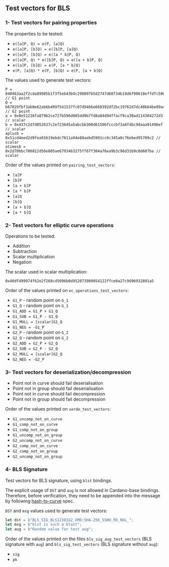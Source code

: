## Test vectors for BLS
### 1- Test vectors for pairing properties
The properties to be tested:
- `e([a]P, Q) = e(P, [a]Q)`
- `e([a]P, [b]Q) = e([b]P, [a]Q)`
- `e([a]P, [b]Q) = e([a * b]P, Q)`
- `e([a]P, Q) * e([b]P, Q) = e([a + b]P, Q)`
- `e([a]P, [b]Q) = e(P, [a * b]Q)`
- `e(P, [a]Q) * e(P, [b]Q) = e(P, [a + b]Q)`

The values used to generate test vectors:
```
P = 840463aa2f2cda89985b1f3f5eb43b9c29809765d2747d60734b19d6f90610effdfc500af7d458a3e78cee0945ddc669 // G1 point
Q = b67029fbf3ab8e62ab6b499f541537fc07d9466e668392df2bc19762d7dc48b64be09a448cd46dbfe21819a91cd0ab3205f1316ad1cc32853f3f1a1d06497f5cfbc2d753dfc01bff177adeb93f24d452045435dc6eb29f5610b66cd0dd3fb352 // G2 point
a = 0x0e51216fa879b2ce727b596d065dd9b7fd8a84d94ffacf9ca30ad114304272d3 // scalar
b = 0x437c2d7d852637c2ef23645a5abcbb308d6150bfcccbf3a8fdbc9daaa91496ef // scalar
aplusb = 0x51cd4eed2d9fea91619ebdc7611a94e88aebd5991cc6c345a0c76ebed95709c2 // scalar
atimesb = 0x2d70bbc706812d56e805ae67934b3275ff67f304a76ea9b3c96d31b9c0d607ba // scalar
```

Order of the values printed on `pairing_test_vectors`:
- `[a]P`    
- `[b]P`
- `[a + b]P`
- `[a * b]P`
- `[a]Q`
- `[b]Q`
- `[a + b]Q`
- `[a * b]Q`



### 2- Test vectors for elliptic curve operations
Operations to be tested:
- Addition 
- Subtraction
- Scalar multiplication 
- Negation 

The scalar used in scalar multiplication:
```
0x40df499974f62e2f268cd5096b0d952073900054122ffce0a27c9d96932891a5
```

Order of the values printed on `ec_operations_test_vectors`:

- `G1_P` - random point on `G_1`
- `G1_Q` - random point on `G_1`
- `G1_ADD = G1_P + G1_Q`
- `G1_SUB = G1_P - G1_Q`
- `G1_MULL = [scalar]G1_Q`
- `G1_NEG = -G1_P`
- `G2_P` - random point on `G_2`
- `G2_Q` - random point on `G_2`
- `G2_ADD = G2_P + G2_Q`
- `G2_SUB = G2_P - G2_Q`
- `G2_MULL = [scalar]G2_Q`
- `G2_NEG = -G2_P`


### 3- Test vectors for deserialization/decompression
- Point not in curve should fail deserialisation
- Point not in group should fail deserialisation
- Point not in curve should fail decompression
- Point not in group should fail decompression

Order of the values printed on `serde_test_vectors`:
- `G1_uncomp_not_on_curve`
- `G1_comp_not_on_curve`
- `G1_comp_not_on_group`
- `G1_uncomp_not_on_group`
- `G2_uncomp_not_on_curve`
- `G2_comp_not_on_curve`
- `G2_comp_not_on_group`
- `G2_uncomp_not_on_group`

### 4- BLS Signature
Test vectors for BLS signature, using `blst` bindings.

The explicit usage of `DST` and `aug` is not allowed in Cardano-base bindings. Therefore, before verification, they need to be appended into the message by following [hash-to-curve](https://datatracker.ietf.org/doc/html/draft-irtf-cfrg-hash-to-curve#name-expand_message) spec.

`DST` and `msg` values used to generate test vectors:

```rust
let dst = b"BLS_SIG_BLS12381G2_XMD:SHA-256_SSWU_RO_NUL_";
let msg = b"blst is such a blast";
let aug = b"Random value for test aug";
```
Order of the values printed on the files `bls_sig_aug_test_vectors` (BLS signature with `aug`) and `bls_sig_test_vectors` (BLS signature without `aug`):

- `sig`
- `pk`


